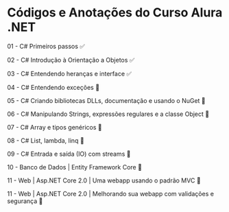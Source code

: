 # Códigos e Anotações do Curso Alura .NET

01 - C# Primeiros passos :white_check_mark:

02 - C# Introdução à Orientação a Objetos :white_check_mark:

03 - C# Entendendo heranças e interface :white_check_mark:

04 - C# Entendendo exceções :construction:

05 - C# Criando bibliotecas DLLs, documentação e usando o NuGet :construction:

06 - C# Manipulando Strings, expressões regulares e a classe Object :construction:

07 - C# Array e tipos genéricos :construction:

08 - C# List, lambda, linq :construction:

09 - C# Entrada e saída (IO) com streams :construction:

10 - Banco de Dados | Entity Framework Core :construction:

11 - Web | Asp.NET Core 2.0 | Uma webapp usando o padrão MVC :construction:

11 - Web | Asp.NET Core 2.0 | Melhorando sua webapp com validações e segurança :construction: